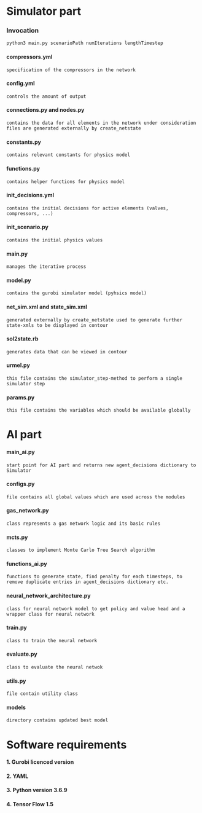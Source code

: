 # Simulator part
### Invocation
    python3 main.py scenarioPath numIterations lengthTimestep

#### compressors.yml
    specification of the compressors in the network

#### config.yml
    controls the amount of output

#### connections.py and nodes.py
    contains the data for all elements in the network under consideration
    files are generated externally by create_netstate

#### constants.py
    contains relevant constants for physics model

#### functions.py
    contains helper functions for physics model

#### init_decisions.yml
    contains the initial decisions for active elements (valves, compressors, ...)

#### init_scenario.py
    contains the initial physics values

#### main.py
    manages the iterative process

#### model.py
    contains the gurobi simulator model (pyhsics model)

#### net_sim.xml and state_sim.xml
    generated externally by create_netstate used to generate further state-xmls to be displayed in contour

#### sol2state.rb
    generates data that can be viewed in contour

#### urmel.py
    this file contains the simulator_step-method to perform a single simulator step

#### params.py
    this file contains the variables which should be available globally

# AI part

#### main_ai.py
    start point for AI part and returns new agent_decisions dictionary to Simulator

#### configs.py
    file contains all global values which are used across the modules

#### gas_network.py
    class represents a gas network logic and its basic rules

#### mcts.py
    classes to implement Monte Carlo Tree Search algorithm

#### functions_ai.py
    functions to generate state, find penalty for each timesteps, to remove duplicate entries in agent_decisions dictionary etc.

#### neural_network_architecture.py
    class for neural network model to get policy and value head and a wrapper class for neural network

#### train.py
    class to train the neural network

#### evaluate.py
    class to evaluate the neural netwok

#### utils.py
    file contain utility class

#### models
    directory contains updated best model

# Software requirements

#### 1. Gurobi licenced version

#### 2. YAML

#### 3. Python version 3.6.9

#### 4. Tensor Flow 1.5
